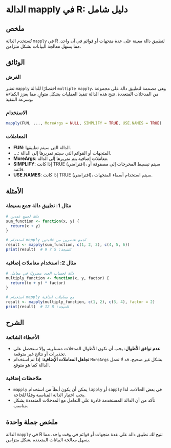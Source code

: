 <!--
Meta Description: # الدالة mapply في R: دليل شامل ## ملخص تُستخدم الدالة `mapply` في R لتطبيق دالة معينة على عدة متجهات أو قوائم في آن واحد، مما يسهل معالجة البيانات بش...
Meta Keywords: mapply, الدالة, دالة, استخدام, على
-->

# الدالة mapply في R: دليل شامل

## ملخص
تُستخدم الدالة `mapply` في R لتطبيق دالة معينة على عدة متجهات أو قوائم في آن واحد، مما يسهل معالجة البيانات بشكل متزامن.

## الوثائق
### الغرض
تعتبر `mapply` اختصارًا للدالة `multiple mapply`، وهي مصممة لتطبيق دالة على مجموعة من المدخلات المتعددة. تتيح هذه الدالة تنفيذ العمليات بشكل متوازٍ، مما يعزز الكفاءة وسرعة التنفيذ.

### الاستخدام
```R
mapply(FUN, ..., MoreArgs = NULL, SIMPLIFY = TRUE, USE.NAMES = TRUE)
```

### المعاملات
- **FUN**: الدالة التي سيتم تطبيقها.
- **...**: المتجهات أو القوائم التي سيتم تمريرها إلى الدالة.
- **MoreArgs**: معاملات إضافية يتم تمريرها إلى الدالة.
- **SIMPLIFY**: إذا كانت TRUE (افتراضي)، سيتم تبسيط المخرجات إلى مصفوفة أو قائمة.
- **USE.NAMES**: إذا كانت TRUE (افتراضي)، سيتم استخدام أسماء المتجهات.

## الأمثلة
### مثال 1: تطبيق دالة جمع بسيطة
```R
# دالة لجمع عددين
sum_function <- function(x, y) {
  return(x + y)
}

# استخدام mapply لجمع عنصرين من قائمتين
result <- mapply(sum_function, c(1, 2, 3), c(4, 5, 6))
print(result)  # النتيجة: 5 7 9
```

### مثال 2: استخدام معاملات إضافية
```R
# دالة لحساب العدد مضروبًا في معامل
multiply_function <- function(x, y, factor) {
  return((x + y) * factor)
}

# استخدام mapply مع معاملات إضافية
result <- mapply(multiply_function, c(1, 2), c(3, 4), factor = 2)
print(result)  # النتيجة: 8 12
```

## الشرح
### الأخطاء الشائعة
- **عدم توافق الأطوال**: يجب أن تكون الأطوال المدخلات متساوية، وإلا ستحصل على تحذيرات أو نتائج غير متوقعة.
- **تجاهل المعاملات الإضافية**: إذا تم استخدام `MoreArgs` بشكل غير صحيح، قد لا تعمل الدالة كما هو متوقع.

### ملاحظات إضافية
- `mapply` يمكن أن يكون أبطأ من استخدام `lapply` أو `sapply` في بعض الحالات، لذا يجب اختيار الدالة المناسبة وفقًا للحاجة.
- تأكد من أن الدالة المستخدمة قادرة على التعامل مع المدخلات المتعددة بشكل مناسب.

## ملخص جملة واحدة
الدالة `mapply` في R تتيح لك تطبيق دالة على عدة متجهات أو قوائم في وقت واحد، مما يسهل معالجة البيانات المتعددة بشكل متزامن.